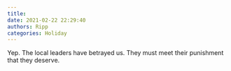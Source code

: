 ```yaml
---
title: 
date: 2021-02-22 22:29:40
authors: Ripp
categories: Holiday
---
```


 Yep. The local leaders have betrayed us.  They must meet their punishment that they deserve.